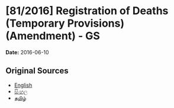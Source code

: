 # [81/2016] Registration of Deaths (Temporary Provisions) (Amendment) - GS

**Date:** 2016-06-10

## Original Sources

- [English](https://documents.gov.lk/view/bills/2016/6/81-2016_E.pdf)
- [සිංහල](https://documents.gov.lk/view/bills/2016/6/81-2016_S.pdf)
- [தமிழ்](https://documents.gov.lk/view/bills/2016/6/81-2016_T.pdf)
